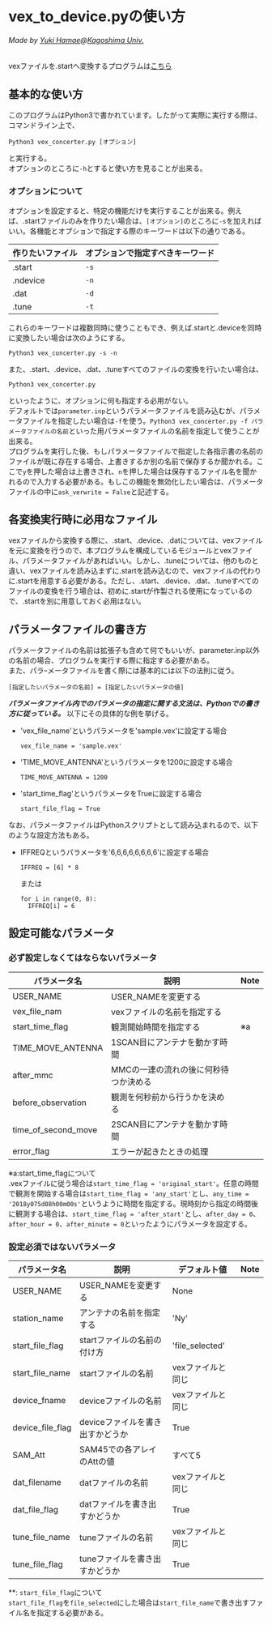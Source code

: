 # vex_to_device.pyの使い方
###### Made by [Yuki Hamae](mailto:github@hamae.net)@[Kagoshima Univ.](http://milkyway.sci.kagoshima-u.ac.jp/~imai/lab/)  
vexファイルを.startへ変換するプログラムは[こちら](https://github.com/TakeruKawaguchi/vex_to_start)

## 基本的な使い方
このプログラムはPython3で書かれています。したがって実際に実行する際は、コマンドライン上で、  
```
Python3 vex_concerter.py [オプション]
```
と実行する。  
オプションのところに`-h`とすると使い方を見ることが出来る。  

### オプションについて  
オプションを設定すると、特定の機能だけを実行することが出来る。例えば、.startファイルのみを作りたい場合は、`[オプション]`のところに`-s`を加えればいい。各機能とオプションで指定する際のキーワードは以下の通りである。  

|作りたいファイル|オプションで指定すべきキーワード|
|-------------|--------------------------|
|.start       | `-s`                     |
|.ndevice     | `-n`                     |
|.dat         | `-d`                     |
|.tune        | `-t`                     |

これらのキーワードは複数同時に使うこともでき、例えば.startと.deviceを同時に変換したい場合は次のようにする。  
```
Python3 vex_concerter.py -s -n
```
また、.start、.device、.dat、.tuneすべてのファイルの変換を行いたい場合は、  
```
Python3 vex_concerter.py
```
といったように、オプションに何も指定する必用がない。  
デフォルトでは`parameter.inp`というパラメータファイルを読み込むが、パラメータファイルを指定したい場合は`-f`を使う。`Python3 vex_concerter.py -f パラメータファイルの名前`といった用パラメータファイルの名前を指定して使うことが出来る。  
プログラムを実行した後、もしパラメータファイルで指定した各指示書の名前のファイルが既に存在する場合、上書きするか別の名前で保存するか聞かれる。ここで`y`を押した場合は上書きされ、`n`を押した場合は保存するファイル名を聞かれるので入力する必要がある。もしこの機能を無効化したい場合は、パラメータファイルの中に`ask_verwrite = False`と記述する。

## 各変換実行時に必用なファイル  
vexファイルから変換する際に、.start、.device、.datについては、vexファイルを元に変換を行うので、本プログラムを構成しているモジュールとvexファイル、パラメータファイルがあればいい。しかし、.tuneについては、他のものと違い、vexファイルを読み込まずに.startを読み込むので、vexファイルの代わりに.startを用意する必要がある。ただし、.start、.device、.dat、.tuneすべてのファイルの変換を行う場合は、初めに.startが作製される使用になっているので、.startを別に用意しておく必用はない。  

## パラメータファイルの書き方  
パラメータファイルの名前は拡張子も含めて何でもいいが、parameter.inp以外の名前の場合、プログラムを実行する際に指定する必要がある。  
また、パラｰメータファイルを書く際には基本的には以下の法則に従う。  
```
[指定したいパラメータの名前] = [指定したいパラメータの値]
```
***パラメータファイル内でのパラメータの指定に関する文法は、Pythonでの書き方に従っている。*** 以下にその具体的な例を挙げる。  
- 'vex_file_name'というパラメータを'sample.vex'に設定する場合  
  ```
  vex_file_name = 'sample.vex'
  ```
- 'TIME_MOVE_ANTENNA'というパラメータを1200に設定する場合  
  ```
  TIME_MOVE_ANTENNA = 1200
  ```
- 'start_time_flag'というパラメータをTrueに設定する場合  
  ```
  start_file_flag = True
  ```
なお、パラメータファイルはPythonスクリプトとして読み込まれるので、以下のような設定方法もある。
- IFFREQというパラメータを'6,6,6,6,6,6,6,6'に設定する場合
  ```
  IFFREQ = [6] * 8
  ```
  または
  ```
  for i in range(0, 8):
    IFFREQ[i] = 6
  ```

## 設定可能なパラメータ  
### 必ず設定しなくてはならないパラメータ  
|パラメータ名          |説明 |Note |
|--------------------|----|-----|
|USER_NAME           |USER_NAMEを変更する | |
|vex_file_nam        |vexファイルの名前を指定する | |
|start_time_flag     |観測開始時間を指定する |※a |
|TIME_MOVE_ANTENNA   |1SCAN目にアンテナを動かす時間 | |
|after_mmc           |MMCの一連の流れの後に何秒待つか決める | |
|before_observation  |観測を何秒前から行うかを決める | |
|time_of_second_move |2SCAN目にアンテナを動かす時間 | |
|error_flag          |エラーが起きたときの処理 | |

※a:start_time_flagについて  
    .vexファイルに従う場合は`start_time_flag = 'original_start'`。任意の時間で観測を開始する場合は`start_time_flag = 'any_start'`とし、`any_time = '2018y075d08h00m00s'`というように時間を指定する。現時刻から指定の時間後に観測する場合は、`start_time_flag = 'after_start'`とし、`after_day = 0`、`after_hour = 0`、`after_minute = 0`といったようにパラメータを設定する。

### 設定必須ではないパラメータ  
| パラメータ名      |説明 |デフォルト値 |Note |
|-----------------|-----|------------|---|
|USER_NAME        | USER_NAMEを変更する|None |  |
|station_name     |アンテナの名前を指定する |'Ny' | |
|start_file_flag  | startファイルの名前の付け方|'file_selected' | |
|start_file_name  |startファイルの名前 |vexファイルと同じ | |
|device_fname     |deviceファイルの名前 |vexファイルと同じ| |
|device_file_flag |deviceファイルを書き出すかどうか|True||
|SAM_Att          |SAM45での各アレイのAttの値|すべて5||
|dat_filename     |datファイルの名前|vexファイルと同じ||
|dat_file_flag    |datファイルを書き出すかどうか|True||
|tune_file_name   |tuneファイルの名前|vexファイルと同じ||
|tune_file_flag   |tuneファイルを書き出すかどうか|True||
**: `start_file_flag`について  
    `start_file_flag`を`file_selected`にした場合は`start_file_name`で書き出すファイル名を指定する必要がある。







